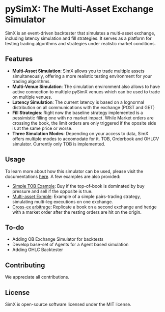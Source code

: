 # pySimX: The Multi-Asset Exchange Simulator
SimX is an event-driven backtester that simulates a multi-asset exchange, including latency simulation and fill strategies. It serves as a platform for testing trading algorithms and strategies under realistic market conditions.

## Features
- **Multi-Asset Simulation**: SimX allows you to trade multiple assets simultaneously, offering a more realistic testing environment for your trading algorithms.
- **Multi-Venue Simulation**: The simulation environment also allows to have active connection to multiple pySimX venues which can be used to trade on multiple venues. 
- **Latency Simulation**: The current latency is based on a lognormal distribution on all communications with the exchange (POST and GET)
- **Fill Strategies**: Right now the baseline strategy implemented is a pessimistic filling one with no market impact. While Market orders are crossing the book, the limit orders are only triggered if the oposite side is at the same price or worse. 
- **Three Simulation Modes**: Depending on your access to data, SimX offers multiple modes to accomodate for it. TOB, Orderbook and OHLCV simulator. Currently only TOB is implemented.


## Usage
To learn more about how this simulator can be used, please visit the documentations [here](https://github.com/jaNGOB/pySimX/tree/main/docs).
A few examples are also provided: 
- [Simple TOB Example](https://github.com/jaNGOB/pySimX/blob/main/pySimX/examples/Simple%20TOB%20Example.ipynb): Buy if the top-of-book is dominated by buy pressure and sell if the opposite is true. 
- [Multi-asset Exmple](https://github.com/jaNGOB/pySimX/blob/main/pySimX/examples/Multi-Asset%20TOB%20Example.ipynb): Example of a simple pairs-trading strategy, simulating multi-leg executions on one exchange.
- [Cross-ex arbitrage](https://github.com/jaNGOB/pySimX/blob/main/pySimX/examples/Cross%20Exchange%20Example.ipynb): Replicate a book on a second exchange and hedge with a market order after the resting orders are hit on the origin.

## To-do 
- Adding OB Exchange Simulator for backtests
- Develop base-set of Agents for a Agent based simulation
- Adding OHLC Backtester

## Contributing
We appreciate all contributions.

## License
SimX is open-source software licensed under the MIT license.
